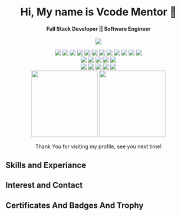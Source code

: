 <h1 align='center'>
 Hi, My name is Vcode Mentor 👋
 </h1>
 
 <h4 align='center'>
 Full Stack Developer || Software Engineer 
 </h4>
 
<p align='center'>
<img src='https://via.placeholder.com/1024x400'>
</p>
 

<p align='center'>

</p>

<p align='center'>
  <img src="https://img.shields.io/badge/Code-HTML5-informational?style=flat&logo=HTML5&color=E34F26">
  <img src="https://img.shields.io/badge/Code-JavaScript-informational?style=flat&logo=JavaScript&color=F7DF1E">
  <img src="https://img.shields.io/badge/Code-Angular-informational?style=flat&logo=Angular&color=DD1B16">
  <img src="https://img.shields.io/badge/Code-Vue-informational?style=flat&logo=Vue&color=42b883">
  <img src="https://img.shields.io/badge/Code-React-informational?style=flat&logo=React&color=61DAFB">
  <img src="https://img.shields.io/badge/Code-Node.js-informational?style=flat&logo=Node.js&color=3D883B">
  <img src="https://img.shields.io/badge/Code-WordPress-informational?style=flat&logo=WordPress&color=21759B">
  <img src="https://img.shields.io/badge/Code-PHP-informational?style=flat&logo=PHP&color=8892BF">
  <img src="https://img.shields.io/badge/Code-Ionic-informational?style=flat&logo=Ionic&color=4A8BFC">
  <img src="https://img.shields.io/badge/Code-ReactNative-informational?style=flat&logo=React&color=61DAFB">
  <img src="https://img.shields.io/badge/Code-Android-informational?style=flat&logo=Android&color=3DDC84">
  <img src="https://img.shields.io/badge/Code-Flutter-informational?style=flat&logo=Flutter&color=60CAF6">
  <br>
  <img src="https://img.shields.io/badge/Style-CSS3-informational?style=flat&logo=CSS3&color=1572B6">
  <img src="https://img.shields.io/badge/Style-Styled--Components-informational?style=flat&logo=styled-components&color=CC6699">
  <img src="https://img.shields.io/badge/Style-Sass-informational?style=flat&logo=Sass&color=DB7093">
  <img src="https://img.shields.io/badge/Style-Bootstrap-informational?style=flat&logo=Bootstrap&color=7952B3">
  <img src="https://img.shields.io/badge/Style-TailwindCSS-informational?style=flat&logo=TailwindCSS&color=06B6D4">
  <br>
  <img src="https://img.shields.io/badge/Tool-MySQL-informational?style=flat&logo=MySQL&color=4479A1">
  <img src="https://img.shields.io/badge/Tool-NPM-informational?style=flat&logo=NPM&color=CB0000">
  <img src="https://img.shields.io/badge/Tool-Bitbucket-informational?style=flat&logo=Bitbucket&color=0C61DB">
  <img src="https://img.shields.io/badge/Tool-Git-informational?style=flat&logo=Git&color=F05032">
  <img src="https://img.shields.io/badge/Tool-GitHub-informational?style=flat&logo=GitHub&color=181717">
  <br>
  <img src="https://capsule-render.vercel.app/api?type=slice&color=gradient&height=90" width="180">
  <img src="https://capsule-render.vercel.app/api?type=slice&color=gradient&height=90&reversal=true" width="180">
   
</p>

<div align="center"> 
  Thank You for visiting my profile, see you next time!
  <br>
</div>

## Skills and Experiance


## Interest and Contact


## Certificates And Badges And Trophy

